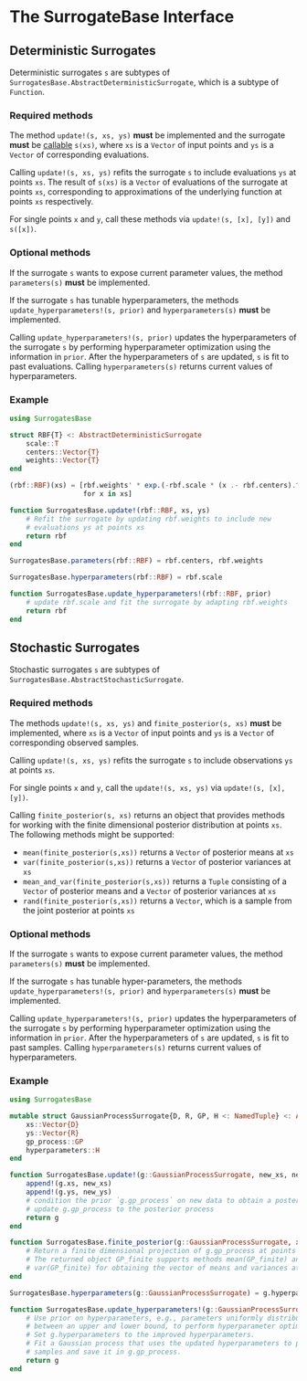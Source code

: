 # The SurrogateBase Interface

## Deterministic Surrogates

Deterministic surrogates `s` are subtypes of `SurrogatesBase.AbstractDeterministicSurrogate`, 
which is a subtype of `Function`.

### Required methods

The method `update!(s, xs, ys)` **must** be implemented and the surrogate **must** be
[callable](https://docs.julialang.org/en/v1/manual/methods/#Function-like-objects)
`s(xs)`, where `xs` is a `Vector` of input points and `ys` is a `Vector` of corresponding evaluations.

Calling `update!(s, xs, ys)` refits the surrogate `s` to include evaluations `ys` at points `xs`.
The result of `s(xs)` is a `Vector` of evaluations of the surrogate at points `xs`, corresponding to approximations of the underlying function at points `xs` respectively.

For single points `x` and `y`, call these methods via `update!(s, [x], [y])`
and `s([x])`.

### Optional methods

If the surrogate `s` wants to expose current parameter values, the method `parameters(s)` **must** be implemented.

If the surrogate `s` has tunable hyperparameters, the methods
`update_hyperparameters!(s, prior)` and `hyperparameters(s)` **must** be implemented.

Calling `update_hyperparameters!(s, prior)` updates the hyperparameters of the surrogate `s` by performing hyperparameter optimization using the information in `prior`. After the hyperparameters of `s` are updated, `s` is fit to past evaluations.
Calling `hyperparameters(s)` returns current values of hyperparameters.

### Example

```julia
using SurrogatesBase

struct RBF{T} <: AbstractDeterministicSurrogate
    scale::T
    centers::Vector{T}
    weights::Vector{T}
end

(rbf::RBF)(xs) = [rbf.weights' * exp.(-rbf.scale * (x .- rbf.centers).^2)
                  for x in xs]

function SurrogatesBase.update!(rbf::RBF, xs, ys)
    # Refit the surrogate by updating rbf.weights to include new 
    # evaluations ys at points xs
    return rbf
end

SurrogatesBase.parameters(rbf::RBF) = rbf.centers, rbf.weights

SurrogatesBase.hyperparameters(rbf::RBF) = rbf.scale

function SurrogatesBase.update_hyperparameters!(rbf::RBF, prior)
    # update rbf.scale and fit the surrogate by adapting rbf.weights
    return rbf
end
```

## Stochastic Surrogates

Stochastic surrogates `s` are subtypes of `SurrogatesBase.AbstractStochasticSurrogate`.

### Required methods

The methods `update!(s, xs, ys)` and `finite_posterior(s, xs)` **must** be implemented, where `xs` is a `Vector` of input points and `ys` is a `Vector` of corresponding observed samples.

Calling `update!(s, xs, ys)` refits the surrogate `s` to include observations `ys` at points `xs`.

For single points `x` and `y`, call the `update!(s, xs, ys)` via `update!(s, [x], [y])`.

Calling `finite_posterior(s, xs)` returns an object that provides methods for  working with the finite 
dimensional posterior distribution at points `xs`.
The following methods might be supported:

- `mean(finite_posterior(s,xs))` returns a `Vector` of posterior means at `xs`
- `var(finite_posterior(s,xs))` returns a `Vector` of posterior variances at `xs`
- `mean_and_var(finite_posterior(s,xs))` returns a `Tuple` consisting of a `Vector` of posterior means and a `Vector` of posterior variances at `xs`
- `rand(finite_posterior(s,xs))` returns a `Vector`, which is a sample from the joint posterior at points `xs`

### Optional methods

If the surrogate `s` wants to expose current parameter values, the method `parameters(s)` **must** be implemented.

If the surrogate `s` has tunable hyper-parameters, the methods
`update_hyperparameters!(s, prior)` and `hyperparameters(s)` **must** be implemented.

Calling `update_hyperparameters!(s, prior)` updates the hyperparameters of the surrogate `s` by performing hyperparameter optimization using the information in `prior`. After the hyperparameters of `s` are updated, `s` is fit to past samples.
Calling `hyperparameters(s)` returns current values of hyperparameters.


### Example

```julia
using SurrogatesBase

mutable struct GaussianProcessSurrogate{D, R, GP, H <: NamedTuple} <: AbstractStochasticSurrogate
    xs::Vector{D}
    ys::Vector{R}
    gp_process::GP
    hyperparameters::H
end

function SurrogatesBase.update!(g::GaussianProcessSurrogate, new_xs, new_ys)
    append!(g.xs, new_xs)
    append!(g.ys, new_ys)
    # condition the prior `g.gp_process` on new data to obtain a posterior
    # update g.gp_process to the posterior process
    return g
end

function SurrogatesBase.finite_posterior(g::GaussianProcessSurrogate, xs)
    # Return a finite dimensional projection of g.gp_process at points xs.
    # The returned object GP_finite supports methods mean(GP_finite) and
    # var(GP_finite) for obtaining the vector of means and variances at points xs.
end

SurrogatesBase.hyperparameters(g::GaussianProcessSurrogate) = g.hyperparameters

function SurrogatesBase.update_hyperparameters!(g::GaussianProcessSurrogate, prior)
    # Use prior on hyperparameters, e.g., parameters uniformly distributed 
    # between an upper and lower bound, to perform hyperparameter optimization.
    # Set g.hyperparameters to the improved hyperparameters.
    # Fit a Gaussian process that uses the updated hyperparameters to past
    # samples and save it in g.gp_process.
    return g
end
```